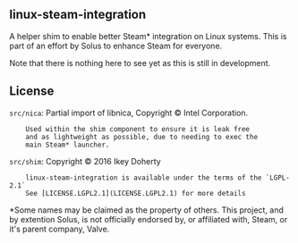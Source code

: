 linux-steam-integration
-----------------------

A helper shim to enable better Steam* integration on Linux systems.
This is part of an effort by Solus to enhance Steam for everyone.


Note that there is nothing here to see yet as this is still in development.

License
-------

`src/nica`:
        Partial import of libnica, Copyright © Intel Corporation.
        
        
        Used within the shim component to ensure it is leak free
        and as lightweight as possible, due to needing to exec the
        main Steam* launcher.

`src/shim`:
        Copyright © 2016 Ikey Doherty

        
        linux-steam-integration is available under the terms of the `LGPL-2.1`
        See [LICENSE.LGPL2.1](LICENSE.LGPL2.1) for more details

*Some names may be claimed as the property of others.
This project, and by extention Solus, is not officially endorsed by, or affiliated
with, Steam, or it's parent company, Valve.
